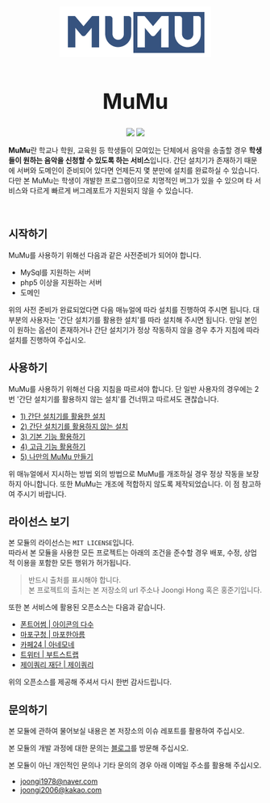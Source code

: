 <p align="center">
    <img src="https://github.com/joongiHong/mumu/blob/master/image/logo.png?raw=true" width="300">
    <h1 align="center" style="font-size: 3em;">MuMu</h1>
    <p align="center">
        <img src="https://img.shields.io/badge/python-v3.7-blue">
        <img src="https://img.shields.io/badge/license-MIT-green">
    </p>
    <p><b>MuMu</b>란 학교나 학원, 교육원 등 학생들이 모여있는 단체에서 음악을 송출할 경우 <b>학생들이 원하는 음악을 신청할 수 있도록 하는 서비스</b>입니다. 간단 설치기가 존재하기 때문에 서버와 도메인이 준비되어 있다면 언제든지 몇 분만에 설치를 완료하실 수 있습니다. 다만 본 MuMu는 학생이 개발한 프로그램이므로 치명적인 버그가 있을 수 있으며 타 서비스와 다르게 빠르게 버그레포트가 지원되지 않을 수 있습니다.</p>
</p>

<br/>

## 시작하기

MuMu를 사용하기 위해선 다음과 같은 사전준비가 되어야 합니다.

- MySql를 지원하는 서버
- php5 이상을 지원하는 서버
- 도메인

위의 사전 준비가 완료되었다면 다음 매뉴얼에 따라 설치를 진행하여 주시면 됩니다. 대부분의 사용자는 '간단 설치기를 활용한 설치'를 따라 설치해 주시면 됩니다. 만일 본인이 원하는 옵션이 존재하거나 간단 설치기가 정상 작동하지 않을 경우 추가 지침에 따라 설치를 진행하여 주십시오.

## 사용하기

MuMu를 사용하기 위해선 다음 지침을 따르셔야 합니다. 단 일반 사용자의 경우에는 2번 '간단 설치기를 활용하지 않는 설치'를 건너뛰고 따르셔도 괜찮습니다.

- [1) 간단 설치기를 활용한 설치](docs/1.md)
- [2) 간단 설치기를 활용하지 않는 설치](docs/2.md)
- [3) 기본 기능 활용하기](docs/3.md)
- [4) 고급 기능 활용하기](docs/4.md)
- [5) 나만의 MuMu 만들기](docs/5.md)

위 매뉴얼에서 지시하는 방법 외의 방법으로 MuMu를 개조하실 경우 정상 작동을 보장하지 아니합니다. 또한 MuMu는 개조에 적합하지 않도록 제작되었습니다. 이 점 참고하여 주시기 바랍니다.

## 라이선스 보기

본 모듈의 라이선스는 `MIT LICENSE`입니다.  
따라서 본 모듈을 사용한 모든 프로젝트는 아래의 조건을 준수할 경우 배포, 수정, 상업적 이용을 포함한 모든 행위가 허가됩니다.

> 반드시 출처를 표시해야 합니다.  
> 본 프로젝트의 출처는 본 저장소의 url 주소나 Joongi Hong 혹은 홍준기입니다.

또한 본 서비스에 활용된 오픈소스는 다음과 같습니다.

- [폰트어썸 | 아이콘의 다수](https://fontawesome.com/license)
- [마포구청 | 마포한아름](https://www.mapo.go.kr/site/main/content/mapo04010201)
- [카페24 | 아네모네](https://fonts.cafe24.com/)
- [트위터 | 부트스트랩](https://github.com/twbs/bootstrap/blob/master/LICENSE)
- [제이쿼리 재단 | 제이쿼리](https://jquery.org/license/)

위의 오픈소스를 제공해 주셔서 다시 한번 감사드립니다.

## 문의하기

본 모듈에 관하여 물어보실 내용은 본 저장소의 이슈 레포트를 활용하여 주십시오.

본 모듈의 개발 과정에 대한 문의는 [블로그](joongi0405.tistory.com)를 방문해 주십시오.

본 모듈이 아닌 개인적인 문의나 기타 문의의 경우 아래 이메일 주소를 활용해 주십시오.

- joongi1978@naver.com
- joongi2006@kakao.com
